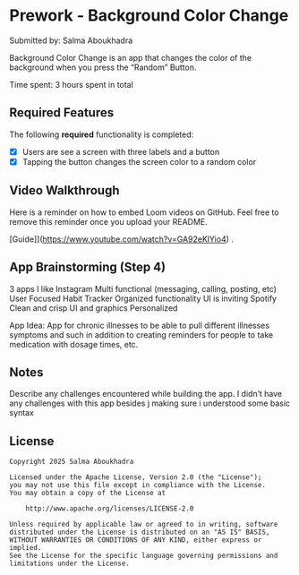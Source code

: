 # Prework - Background Color Change

Submitted by: Salma Aboukhadra

Background Color Change is an app that changes the color of the background when you press the “Random” Button.

Time spent: 3 hours spent in total

## Required Features

The following **required** functionality is completed:

- [X] Users are see a screen with three labels and a button
- [X] Tapping the button changes the screen color to a random color
 
## Video Walkthrough

Here is a reminder on how to embed Loom videos on GitHub. Feel free to remove this reminder once you upload your README. 

[Guide]](https://www.youtube.com/watch?v=GA92eKlYio4) .

## App Brainstorming (Step 4)

3 apps I like 
Instagram
Multi functional (messaging, calling, posting, etc)
User Focused 
Habit Tracker 
Organized functionality 
UI is inviting 
Spotify
Clean and crisp UI and graphics 
Personalized 

App Idea: 
App for chronic illnesses to be able to pull different illnesses symptoms and such in addition to creating reminders for people to take medication with dosage times, etc. 

## Notes

Describe any challenges encountered while building the app.
I didn’t have any challenges with this app besides j making sure i understood some basic syntax

## License

    Copyright 2025 Salma Aboukhadra

    Licensed under the Apache License, Version 2.0 (the "License");
    you may not use this file except in compliance with the License.
    You may obtain a copy of the License at

        http://www.apache.org/licenses/LICENSE-2.0

    Unless required by applicable law or agreed to in writing, software
    distributed under the License is distributed on an "AS IS" BASIS,
    WITHOUT WARRANTIES OR CONDITIONS OF ANY KIND, either express or implied.
    See the License for the specific language governing permissions and
    limitations under the License.

